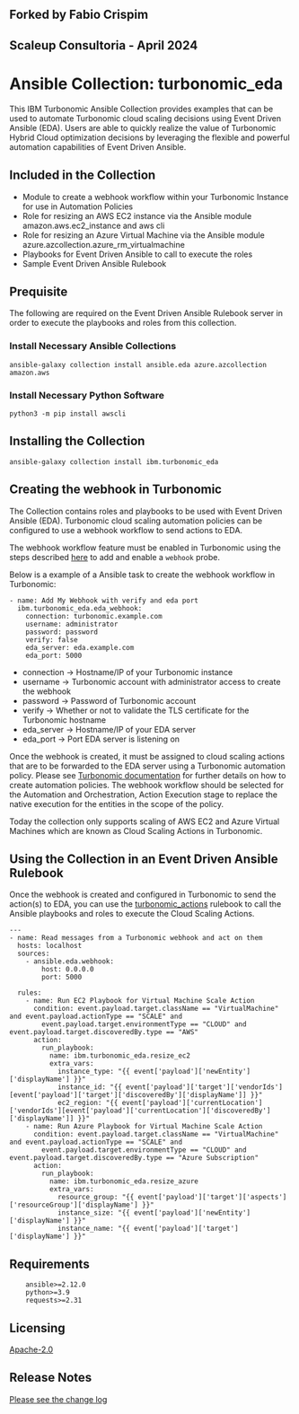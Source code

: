 ## Forked by Fabio Crispim
## Scaleup Consultoria - April 2024

# Ansible Collection: turbonomic_eda

This IBM Turbonomic Ansible Collection provides examples that can be used to automate Turbonomic cloud scaling decisions using Event Driven Ansible (EDA). Users are able to quickly realize the value of Turbonomic Hybrid Cloud optimization decisions by leveraging the flexible and powerful automation capabilities of Event Driven Ansible.

## Included in the Collection
- Module to create a webhook workflow within your Turbonomic Instance for use in Automation Policies
- Role for resizing an AWS EC2 instance via the Ansible module amazon.aws.ec2_instance and aws cli
- Role for resizing an Azure Virtual Machine via the Ansible module azure.azcollection.azure_rm_virtualmachine
- Playbooks for Event Driven Ansible to call to execute the roles
- Sample Event Driven Ansible Rulebook

## Prequisite
The following are required on the Event Driven Ansible Rulebook server in order to execute the playbooks and
roles from this collection.

### Install Necessary Ansible Collections

```
ansible-galaxy collection install ansible.eda azure.azcollection amazon.aws
```

### Install Necessary Python Software

```
python3 -m pip install awscli
```

## Installing the Collection

```
ansible-galaxy collection install ibm.turbonomic_eda
```

## Creating the webhook in Turbonomic
The Collection contains roles and playbooks to be used with Event Driven Ansible (EDA). Turbonomic cloud scaling automation policies can be configured to use a webhook workflow to send actions to EDA.

The webhook workflow feature must be enabled in Turbonomic using the steps described [here](https://www.ibm.com/docs/en/tarm/latest?topic=tasks-optional-enabling-disabling-probe-components) to add and enable a `webhook` probe.

Below is a example of a Ansible task to create the webhook workflow in Turbonomic:

```---
- name: Add My Webhook with verify and eda port
  ibm.turbonomic_eda.eda_webhook:
    connection: turbonomic.example.com
    username: administrator
    password: password
    verify: false
    eda_server: eda.example.com
    eda_port: 5000
```

- connection -> Hostname/IP of your Turbonomic instance
- username -> Turbonomic account with administrator access to create the webhook
- password -> Password of Turbonomic account
- verify -> Whether or not to validate the TLS certificate for the Turbonomic hostname
- eda_server -> Hostname/IP of your EDA server
- eda_port -> Port EDA server is listening on

Once the webhook is created, it must be assigned to cloud scaling actions that are to be forwarded to the
EDA server using a Turbonomic automation policy.  Please see [Turbonomic documentation](https://www.ibm.com/docs/en/tarm/latest?topic=policies-creating-automation) for further details on how to create automation policies. The webhook workflow should be selected for the Automation and Orchestration, Action Execution stage to replace the native execution for the entities in the scope of the policy.

Today the collection only supports scaling of AWS EC2 and Azure Virtual Machines which are known as Cloud Scaling Actions in Turbonomic.

## Using the Collection in an Event Driven Ansible Rulebook
Once the webhook is created and configured in Turbonomic to send the action(s) to EDA, you can use the [turbonomic_actions](extensions/eda/rulebooks/turbonomic_actions.yml) rulebook to call the Ansible playbooks and roles to execute the Cloud Scaling Actions.

```
---
- name: Read messages from a Turbonomic webhook and act on them
  hosts: localhost
  sources:
    - ansible.eda.webhook:
        host: 0.0.0.0
        port: 5000

  rules:
    - name: Run EC2 Playbook for Virtual Machine Scale Action
      condition: event.payload.target.className == "VirtualMachine" and event.payload.actionType == "SCALE" and
        event.payload.target.environmentType == "CLOUD" and event.payload.target.discoveredBy.type == "AWS"
      action:
        run_playbook:
          name: ibm.turbonomic_eda.resize_ec2
          extra_vars:
            instance_type: "{{ event['payload']['newEntity']['displayName'] }}"
            instance_id: "{{ event['payload']['target']['vendorIds'][event['payload']['target']['discoveredBy']['displayName']] }}"
            ec2_region: "{{ event['payload']['currentLocation']['vendorIds'][event['payload']['currentLocation']['discoveredBy']['displayName']] }}"
    - name: Run Azure Playbook for Virtual Machine Scale Action
      condition: event.payload.target.className == "VirtualMachine" and event.payload.actionType == "SCALE" and
        event.payload.target.environmentType == "CLOUD" and event.payload.target.discoveredBy.type == "Azure Subscription"
      action:
        run_playbook:
          name: ibm.turbonomic_eda.resize_azure
          extra_vars:
            resource_group: "{{ event['payload']['target']['aspects']['resourceGroup']['displayName'] }}"
            instance_size: "{{ event['payload']['newEntity']['displayName'] }}"
            instance_name: "{{ event['payload']['target']['displayName'] }}"
```

## Requirements

```
    ansible>=2.12.0
    python>=3.9 
    requests>=2.31
```

## Licensing

[Apache-2.0](http://www.apache.org/licenses/LICENSE-2.0)  


## Release Notes

[Please see the change log](https://github.com/IBM/turbonomic-ansible-eda/blob/main/changelogs/changelog.yaml)
